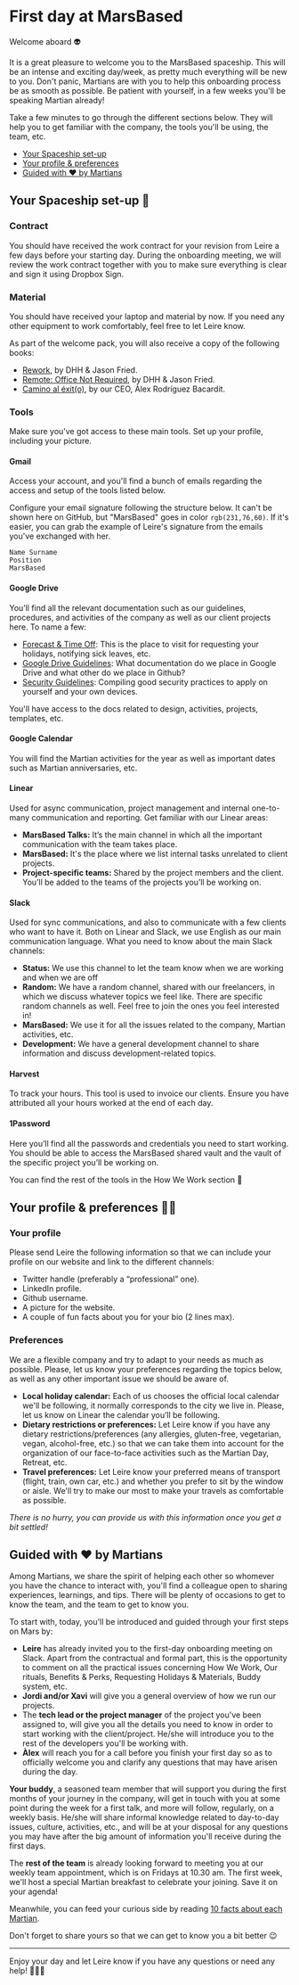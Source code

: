 # First day at MarsBased

Welcome aboard :alien:

It is a great pleasure to welcome you to the MarsBased spaceship. This will be an intense and exciting day/week, as pretty much everything will be new to you. Don't panic, Martians are with you to help this onboarding process be as smooth as possible. Be patient with yourself, in a few weeks you'll be speaking Martian already!

Take a few minutes to go through the different sections below. They will help you to get familiar with the company, the tools you'll be using, the team, etc.

* [Your Spaceship set-up](#your-spaceship-set-up-)
* [Your profile & preferences](#your-profile--preferences-astronaut)
* [Guided with :heart: by Martians](#guided-with-heart-by-martians)

## Your Spaceship set-up 🚀

### Contract

You should have received the work contract for your revision from Leire a few days before your starting day. During the onboarding meeting, we will review the work contract together with you to make sure everything is clear and sign it using Dropbox Sign.

### Material

You should have received your laptop and material by now. If you need any other equipment to work comfortably, feel free to let Leire know.

As part of the welcome pack, you will also receive a copy of the following books:

* [Rework](https://www.goodreads.com/book/show/6732019-rework?ac=1&from_search=true&qid=NIE0hicvNB&rank=1), by DHH & Jason Fried.
* [Remote: Office Not Required](https://www.goodreads.com/book/show/17316682-remote?ac=1&from_search=true&qid=NVpquaWPLX&rank=2), by DHH & Jason Fried.
* [Camino al éxit(o)](https://www.goodreads.com/book/show/45320175-camino-al-exit?ac=1&from_search=true&qid=qMoAvpogZC&rank=5), by our CEO, Àlex Rodríguez Bacardit.

### Tools

Make sure you've got access to these main tools. Set up your profile, including your picture.

#### Gmail

Access your account, and you'll find a bunch of emails regarding the access and setup of the tools listed below.

Configure your email signature following the structure below. It can't be shown here on GitHub, but "MarsBased" goes in color `rgb(231,76,60)`. If it's easier, you can grab the example of Leire's signature from the emails you've exchanged with her.

```
Name Surname
Position
MarsBased
```

#### Google Drive

You’ll find all the relevant documentation such as our guidelines, procedures, and activities of the company as well as our client projects here. To name a few:

* [Forecast & Time Off](https://docs.google.com/spreadsheets/d/1F70bT40_mTTWUZZlGvcQmjlfNzoqQZSywA0fpHHUZaM/edit?gid=1199178965#gid=1199178965): This is the place to visit for requesting your holidays, notifying sick leaves, etc.
* [Google Drive Guidelines](https://docs.google.com/document/d/1YHNPSgsB8g0jLqu0jnKVarWFom-bEEENa1-rTP5zDqs/edit#heading=h.oolhxniimdhk): What documentation do we place in Google Drive and what other do we place in Github?
* [Security Guidelines](https://docs.google.com/document/d/1FsCzS0RTGBO3BMzIq-hjnjKxqV6v5gHQFf7Pam4fy4Q/edit#heading=h.ly0rzhbv9kd6): Compiling good security practices to apply on yourself and your own devices.

You'll have access to the docs related to design, activities, projects, templates, etc.

#### Google Calendar

You will find the Martian activities for the year as well as important dates such as Martian anniversaries, etc.

#### Linear

Used for async communication, project management and internal one-to-many communication and reporting. Get familiar with our Linear areas:

* **MarsBased Talks:** It’s the main channel in which all the important communication with the team takes place.
* **MarsBased:** It's the place where we list internal tasks unrelated to client projects.
* **Project-specific teams:** Shared by the project members and the client. You’ll be added to the teams of the projects you’ll be working on.

#### Slack

Used for sync communications, and also to communicate with a few clients who want to have it. Both on Linear and Slack, we use English as our main communication language. What you need to know about the main Slack channels:

* **Status:** We use this channel to let the team know when we are working and when we are off
* **Random:** We have a random channel, shared with our freelancers, in which we discuss whatever topics we feel like. There are specific random channels as well. Feel free to join the ones you feel interested in!
* **MarsBased:** We use it for all the issues related to the company, Martian activities, etc.
* **Development:** We have a general development channel to share information and discuss development-related topics.

#### Harvest

To track your hours. This tool is used to invoice our clients. Ensure you have attributed all your hours worked at the end of each day.

#### 1Password

Here you’ll find all the passwords and credentials you need to start working. You should be able to access the MarsBased shared vault and the vault of the specific project you’ll be working on.

You can find the rest of the tools in the How We Work section 🖖

## Your profile & preferences :astronaut:

### Your profile

Please send Leire the following information so that we can include your profile on our website and link to the different channels:

* Twitter handle (preferably a “professional” one).
* LinkedIn profile.
* Github username.
* A picture for the website.
* A couple of fun facts about you for your bio (2 lines max).

### Preferences

We are a flexible company and try to adapt to your needs as much as possible. Please, let us know your preferences regarding the topics below, as well as any other important issue we should be aware of.

* **Local holiday calendar:** Each of us chooses the official local calendar we'll be following, it normally corresponds to the city we live in. Please, let us know on Linear the calendar you’ll be following.
* **Dietary restrictions or preferences:** Let Leire know if you have any dietary restrictions/preferences (any allergies, gluten-free, vegetarian, vegan, alcohol-free, etc.) so that we can take them into account for the organization of our face-to-face activities such as the Martian Day, Retreat, etc.
* **Travel preferences:** Let Leire know your preferred means of transport (flight, train, own car, etc.) and whether you prefer to sit by the window or aisle. We'll try to make our most to make your travels as comfortable as possible.

_There is no hurry, you can provide us with this information once you get a bit settled!_

## Guided with :heart: by Martians

Among Martians, we share the spirit of helping each other so whomever you have the chance to interact with, you'll find a colleague open to sharing experiences, learnings, and tips. There will be plenty of occasions to get to know the team, and the team to get to know you.

To start with, today, you'll be introduced and guided through your first steps on Mars by:

* **Leire** has already invited you to the first-day onboarding meeting on Slack. Apart from the contractual and formal part, this is the opportunity to comment on all the practical issues concerning How We Work, Our rituals, Benefits & Perks, Requesting Holidays & Materials, Buddy system, etc.
* **Jordi and/or Xavi** will give you a general overview of how we run our projects.
* The **tech lead or the project manager** of the project you've been assigned to, will give you all the details you need to know in order to start working with the client/project. He/she will introduce you to the rest of the developers you'll be working with.
* **Àlex** will reach you for a call before you finish your first day so as to officially welcome you and clarify any questions that may have arisen during the day.

**Your buddy**, a seasoned team member that will support you during the first months of your journey in the company, will get in touch with you at some point during the week for a first talk, and more will follow, regularly, on a weekly basis. He/she will share informal knowledge related to day-to-day issues, culture, activities, etc., and will be at your disposal for any questions you may have after the big amount of information you'll receive during the first days.

The **rest of the team** is already looking forward to meeting you at our weekly team appointment, which is on Fridays at 10.30 am. The first week, we'll host a special Martian breakfast to celebrate your joining. Save it on your agenda! 

Meanwhile, you can feed your curious side by reading [10 facts about each Martian](https://docs.google.com/document/d/1CbQSss9fiAzffojUxCZUYt9aOWddNyTSx3BoS2XhQSw/edit#heading=h.oclq2ejj0ewt). 

Don't forget to share yours so that we can get to know you a bit better 😉

---

Enjoy your day and let Leire know if you have any questions or need any help! 🙋🏻‍♀️

